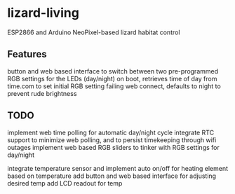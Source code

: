 # lizard-living
ESP2866 and Arduino NeoPixel-based lizard habitat control
## Features
button and web based interface to switch between two pre-programmed RGB settings for the LEDs (day/night)
on boot, retrieves time of day from time.com to set initial RGB setting
failing web connect, defaults to night to prevent rude brightness
## TODO
implement web time polling for automatic day/night cycle
integrate RTC support to minimize web polling, and to persist timekeeping through wifi outages
implement web based RGB sliders to tinker with RGB settings for day/night

integrate temperature sensor and implement auto on/off for heating element based on temperature
add button and web based interface for adjusting desired temp
add LCD readout for temp
